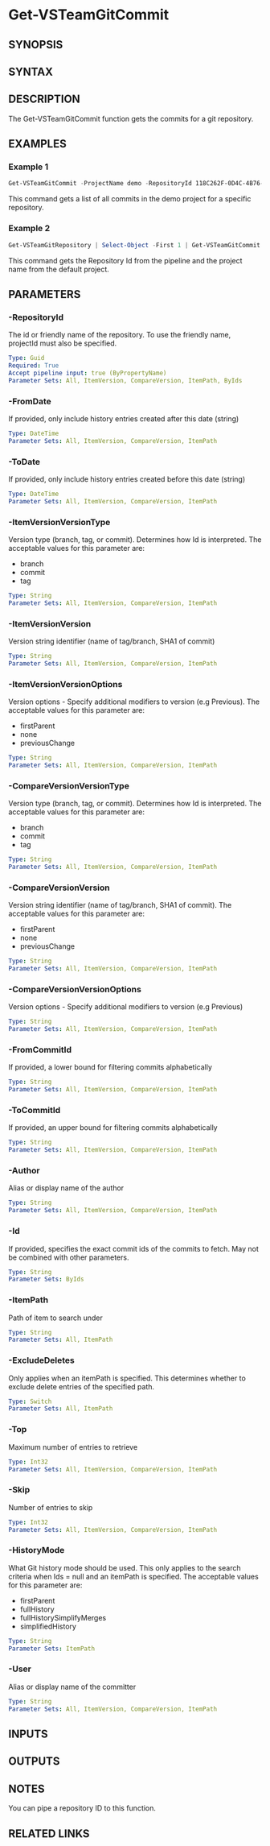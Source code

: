 <!-- #include "./common/header.md" -->

# Get-VSTeamGitCommit

## SYNOPSIS

<!-- #include "./synopsis/Get-VSTeamGitCommit.md" -->

## SYNTAX

## DESCRIPTION

The Get-VSTeamGitCommit function gets the commits for a git repository.

## EXAMPLES

### Example 1

```powershell
Get-VSTeamGitCommit -ProjectName demo -RepositoryId 118C262F-0D4C-4B76-BD9B-7DD8CA12F196
```

This command gets a list of all commits in the demo project for a specific repository.

### Example 2

```powershell
Get-VSTeamGitRepository | Select-Object -First 1 | Get-VSTeamGitCommit
```

This command gets the Repository Id from the pipeline and the project name from the default project.

## PARAMETERS

<!-- #include "./params/projectName.md" -->

### -RepositoryId

The id or friendly name of the repository. To use the friendly name, projectId must also be specified.

```yaml
Type: Guid
Required: True
Accept pipeline input: true (ByPropertyName)
Parameter Sets: All, ItemVersion, CompareVersion, ItemPath, ByIds
```

### -FromDate

If provided, only include history entries created after this date (string)

```yaml
Type: DateTime
Parameter Sets: All, ItemVersion, CompareVersion, ItemPath
```

### -ToDate

If provided, only include history entries created before this date (string)

```yaml
Type: DateTime
Parameter Sets: All, ItemVersion, CompareVersion, ItemPath
```

### -ItemVersionVersionType

Version type (branch, tag, or commit). Determines how Id is interpreted. The acceptable values for this parameter are:

- branch
- commit
- tag

```yaml
Type: String
Parameter Sets: All, ItemVersion, CompareVersion, ItemPath
```

### -ItemVersionVersion

Version string identifier (name of tag/branch, SHA1 of commit)

```yaml
Type: String
Parameter Sets: All, ItemVersion, CompareVersion, ItemPath
```

### -ItemVersionVersionOptions

Version options - Specify additional modifiers to version (e.g Previous). The acceptable values for this parameter are:

- firstParent
- none
- previousChange

```yaml
Type: String
Parameter Sets: All, ItemVersion, CompareVersion, ItemPath
```

### -CompareVersionVersionType

Version type (branch, tag, or commit). Determines how Id is interpreted. The acceptable values for this parameter are:

- branch
- commit
- tag

```yaml
Type: String
Parameter Sets: All, ItemVersion, CompareVersion, ItemPath
```

### -CompareVersionVersion

Version string identifier (name of tag/branch, SHA1 of commit). The acceptable values for this parameter are:

- firstParent
- none
- previousChange

```yaml
Type: String
Parameter Sets: All, ItemVersion, CompareVersion, ItemPath
```

### -CompareVersionVersionOptions

Version options - Specify additional modifiers to version (e.g Previous)

```yaml
Type: String
Parameter Sets: All, ItemVersion, CompareVersion, ItemPath
```

### -FromCommitId

If provided, a lower bound for filtering commits alphabetically

```yaml
Type: String
Parameter Sets: All, ItemVersion, CompareVersion, ItemPath
```

### -ToCommitId

If provided, an upper bound for filtering commits alphabetically

```yaml
Type: String
Parameter Sets: All, ItemVersion, CompareVersion, ItemPath
```

### -Author

Alias or display name of the author

```yaml
Type: String
Parameter Sets: All, ItemVersion, CompareVersion, ItemPath
```

### -Id

If provided, specifies the exact commit ids of the commits to fetch. May not be combined with other parameters.

```yaml
Type: String
Parameter Sets: ByIds
```

### -ItemPath

Path of item to search under

```yaml
Type: String
Parameter Sets: All, ItemPath
```

### -ExcludeDeletes

Only applies when an itemPath is specified. This determines whether to exclude delete entries of the specified path.

```yaml
Type: Switch
Parameter Sets: All, ItemPath
```

### -Top

Maximum number of entries to retrieve

```yaml
Type: Int32
Parameter Sets: All, ItemVersion, CompareVersion, ItemPath
```

### -Skip

Number of entries to skip

```yaml
Type: Int32
Parameter Sets: All, ItemVersion, CompareVersion, ItemPath
```

### -HistoryMode

What Git history mode should be used. This only applies to the search criteria when Ids = null and an itemPath is specified. The acceptable values for this parameter are:

- firstParent
- fullHistory
- fullHistorySimplifyMerges
- simplifiedHistory

```yaml
Type: String
Parameter Sets: ItemPath
```

### -User

Alias or display name of the committer

```yaml
Type: String
Parameter Sets: All, ItemVersion, CompareVersion, ItemPath
```

## INPUTS

## OUTPUTS

## NOTES

You can pipe a repository ID to this function.

<!-- #include "./common/prerequisites.md" -->

## RELATED LINKS

<!-- #include "./common/related.md" -->
